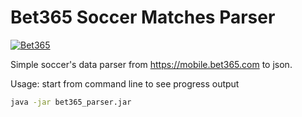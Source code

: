 # Bet365 Soccer Matches Parser


[![Bet365](http://stavki.com/wp-content/uploads/2014/08/bet365.png)](https://mobile.bet365.com)


Simple soccer's data parser from https://mobile.bet365.com to json.

Usage: start from command line to see progress output 
```bash
java -jar bet365_parser.jar
```
